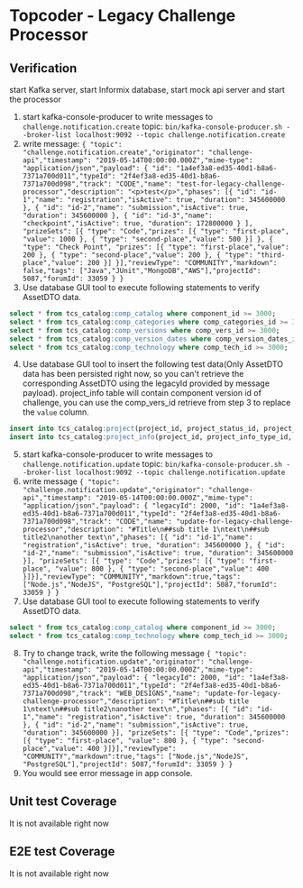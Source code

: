 # Topcoder - Legacy Challenge Processor

## Verification
start Kafka server, start Informix database, start mock api server and start the processor

1. start kafka-console-producer to write messages to `challenge.notification.create` topic:
  `bin/kafka-console-producer.sh --broker-list localhost:9092 --topic challenge.notification.create`
2. write message:
  `{ "topic": "challenge.notification.create","originator": "challenge-api","timestamp": "2019-05-14T00:00:00.000Z","mime-type": "application/json","payload": { "id": "1a4ef3a8-ed35-40d1-b8a6-7371a700d011","typeId": "2f4ef3a8-ed35-40d1-b8a6-7371a700d098","track": "CODE","name": "test-for-legacy-challenge-processor","description": "<p>test</p>","phases": [{ "id": "id-1","name": "registration","isActive": true, "duration": 345600000 }, { "id": "id-2","name": "submission","isActive": true, "duration": 345600000 }, { "id": "id-3","name": "checkpoint","isActive": true, "duration": 172800000 } ], "prizeSets": [{ "type": "Code","prizes": [{ "type": "first-place", "value": 1000 }, { "type": "second-place","value": 500 }] }, { "type": "Check Point", "prizes": [{ "type": "first-place","value": 200 }, { "type": "second-place","value": 200 }, { "type": "third-place","value": 200 }] }],"reviewType": "COMMUNITY","markdown": false,"tags": ["Java","JUnit","MongoDB","AWS"],"projectId": 5087,"forumId": 33059 } }`
3. Use database GUI tool to execute following statements to verify AssetDTO data.
  ```sql
  select * from tcs_catalog:comp_catalog where component_id >= 3000;
  select * from tcs_catalog:comp_categories where comp_categories_id >= 3000;
  select * from tcs_catalog:comp_versions where comp_vers_id >= 3000;
  select * from tcs_catalog:comp_version_dates where comp_version_dates_id >=3000;
  select * from tcs_catalog:comp_technology where comp_tech_id >= 3000;
  ```
4. Use database GUI tool to insert the following test data(Only AssetDTO data has been persisted right now, so you can't retrieve the corresponding AssetDTO using the legacyId provided by message payload). project_info table will contain component version id of challenge, you can use the comp_vers_id retrieve from step 3 to replace the `value` column.
  ```sql
  insert into tcs_catalog:project(project_id, project_status_id, project_category_id, create_user, create_date, modify_user, modify_date) values(2000, 2, 39, 132456, current, 132456, current);
  insert into tcs_catalog:project_info(project_id, project_info_type_id, value, create_user, create_date, modify_user, modify_date) values(2000, 1, 3001, 132456, current, 132456, current);
  ```
5. start kafka-console-producer to write messages to `challenge.notification.update` topic:
  `bin/kafka-console-producer.sh --broker-list localhost:9092 --topic challenge.notification.update`
6. write message
  `{ "topic": "challenge.notification.update","originator": "challenge-api","timestamp": "2019-05-14T00:00:00.000Z","mime-type": "application/json","payload": { "legacyId": 2000, "id": "1a4ef3a8-ed35-40d1-b8a6-7371a700d011","typeId": "2f4ef3a8-ed35-40d1-b8a6-7371a700d098","track": "CODE","name": "update-for-legacy-challenge-processor","description": "#Title\n##sub title 1\ntext\n##sub title2\nanother text\n","phases": [{ "id": "id-1","name": "registration","isActive": true, "duration": 345600000 }, { "id": "id-2","name": "submission","isActive": true, "duration": 345600000 }], "prizeSets": [{ "type": "Code","prizes": [{ "type": "first-place", "value": 800 }, { "type": "second-place","value": 400 }]}],"reviewType": "COMMUNITY","markdown":true,"tags": ["Node.js","NodeJS", "PostgreSQL"],"projectId": 5087,"forumId": 33059 } }`
7. Use database GUI tool to execute following statements to verify AssetDTO data.
  ```sql
  select * from tcs_catalog:comp_catalog where component_id >= 3000;
  select * from tcs_catalog:comp_technology where comp_tech_id >= 3000;
  ```
8. Try to change track, write the following message
  `{ "topic": "challenge.notification.update","originator": "challenge-api","timestamp": "2019-05-14T00:00:00.000Z","mime-type": "application/json","payload": { "legacyId": 2000, "id": "1a4ef3a8-ed35-40d1-b8a6-7371a700d011","typeId": "2f4ef3a8-ed35-40d1-b8a6-7371a700d098","track": "WEB_DESIGNS","name": "update-for-legacy-challenge-processor","description": "#Title\n##sub title 1\ntext\n##sub title2\nanother text\n","phases": [{ "id": "id-1","name": "registration","isActive": true, "duration": 345600000 }, { "id": "id-2","name": "submission","isActive": true, "duration": 345600000 }], "prizeSets": [{ "type": "Code","prizes": [{ "type": "first-place", "value": 800 }, { "type": "second-place","value": 400 }]}],"reviewType": "COMMUNITY","markdown":true,"tags": ["Node.js","NodeJS", "PostgreSQL"],"projectId": 5087,"forumId": 33059 } }`
9. You would see error message in app console.

## Unit test Coverage
  It is not available right now

## E2E test Coverage
  It is not available right now
